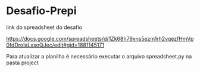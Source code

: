 # Desafio-Prepi

link do spreadsheet do desafio

https://docs.google.com/spreadsheets/d/1Zk68h79xns5ezm1rh2vqezfHmVp0fdDroIaLxsoQJec/edit#gid=1881145171

Para atualizar a planilha é necessário executar o arquivo spreadsheet.py na pasta project

